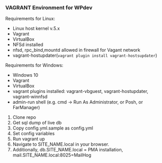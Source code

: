 ### VAGRANT Environment for WPdev
Requirements for Linux:
  - Linux host kernel v.5.x
  - Vagrant
  - VirtualBox
  - NFSd installed
  - nfsd, rpc_bind,mountd allowed in firewall for Vagant network
  - vagrant-hostupdater(```vagrant plugin install vagrant-hostsupdater```)
  
Requirements for Windows:

  - Windows 10 
  - Vagrant
  - VirtualBox
  - vagrant plugins installed: vagrant-vbguest, vagrant-hostupdater, vagrant-winnfsd
  - admin-run shell (e.g. cmd -> Run As Administrator, or Posh, or FarManager)
1.  Clone repo
2.  Get sql dump of live db
3.  Copy config.yml.sample as config.yml
4.  Set config variables
5.  Run vagrant up
6.  Navigate to SITE_NAME.local in your browser.
7.  Additionally, db.SITE_NAME.local = PMA installation, mail.SITE_NAME.local:8025=MailHog